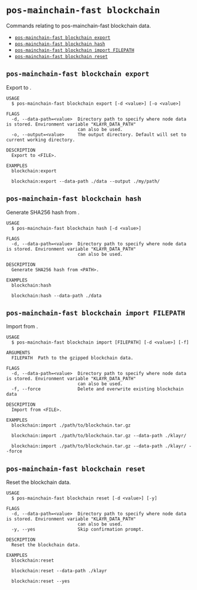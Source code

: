 # `pos-mainchain-fast blockchain`

Commands relating to pos-mainchain-fast blockchain data.

- [`pos-mainchain-fast blockchain export`](#pos-mainchain-fast-blockchain-export)
- [`pos-mainchain-fast blockchain hash`](#pos-mainchain-fast-blockchain-hash)
- [`pos-mainchain-fast blockchain import FILEPATH`](#pos-mainchain-fast-blockchain-import-filepath)
- [`pos-mainchain-fast blockchain reset`](#pos-mainchain-fast-blockchain-reset)

## `pos-mainchain-fast blockchain export`

Export to <FILE>.

```
USAGE
  $ pos-mainchain-fast blockchain export [-d <value>] [-o <value>]

FLAGS
  -d, --data-path=<value>  Directory path to specify where node data is stored. Environment variable "KLAYR_DATA_PATH"
                           can also be used.
  -o, --output=<value>     The output directory. Default will set to current working directory.

DESCRIPTION
  Export to <FILE>.

EXAMPLES
  blockchain:export

  blockchain:export --data-path ./data --output ./my/path/
```

## `pos-mainchain-fast blockchain hash`

Generate SHA256 hash from <PATH>.

```
USAGE
  $ pos-mainchain-fast blockchain hash [-d <value>]

FLAGS
  -d, --data-path=<value>  Directory path to specify where node data is stored. Environment variable "KLAYR_DATA_PATH"
                           can also be used.

DESCRIPTION
  Generate SHA256 hash from <PATH>.

EXAMPLES
  blockchain:hash

  blockchain:hash --data-path ./data
```

## `pos-mainchain-fast blockchain import FILEPATH`

Import from <FILE>.

```
USAGE
  $ pos-mainchain-fast blockchain import [FILEPATH] [-d <value>] [-f]

ARGUMENTS
  FILEPATH  Path to the gzipped blockchain data.

FLAGS
  -d, --data-path=<value>  Directory path to specify where node data is stored. Environment variable "KLAYR_DATA_PATH"
                           can also be used.
  -f, --force              Delete and overwrite existing blockchain data

DESCRIPTION
  Import from <FILE>.

EXAMPLES
  blockchain:import ./path/to/blockchain.tar.gz

  blockchain:import ./path/to/blockchain.tar.gz --data-path ./klayr/

  blockchain:import ./path/to/blockchain.tar.gz --data-path ./klayr/ --force
```

## `pos-mainchain-fast blockchain reset`

Reset the blockchain data.

```
USAGE
  $ pos-mainchain-fast blockchain reset [-d <value>] [-y]

FLAGS
  -d, --data-path=<value>  Directory path to specify where node data is stored. Environment variable "KLAYR_DATA_PATH"
                           can also be used.
  -y, --yes                Skip confirmation prompt.

DESCRIPTION
  Reset the blockchain data.

EXAMPLES
  blockchain:reset

  blockchain:reset --data-path ./klayr

  blockchain:reset --yes
```
